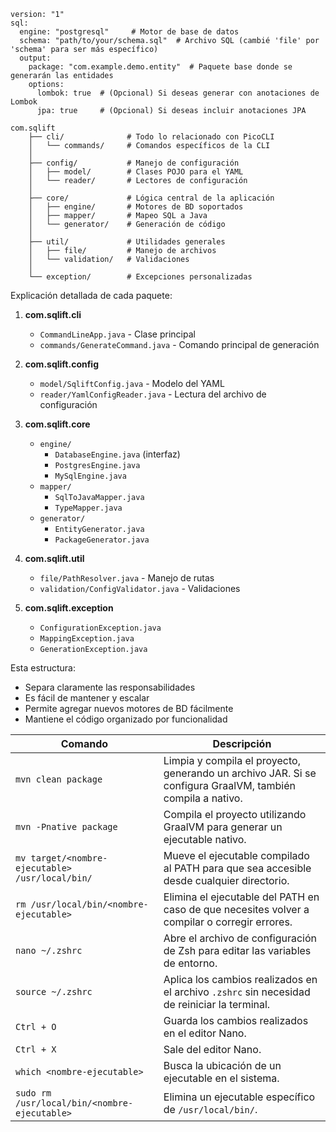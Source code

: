 ````
version: "1"
sql:
  engine: "postgresql"     # Motor de base de datos
  schema: "path/to/your/schema.sql"  # Archivo SQL (cambié 'file' por 'schema' para ser más específico)
  output:
    package: "com.example.demo.entity"  # Paquete base donde se generarán las entidades
    options:
      lombok: true  # (Opcional) Si deseas generar con anotaciones de Lombok
      jpa: true     # (Opcional) Si deseas incluir anotaciones JPA
````

```
com.sqlift
    ├── cli/              # Todo lo relacionado con PicoCLI
    │   └── commands/     # Comandos específicos de la CLI
    │
    ├── config/           # Manejo de configuración
    │   ├── model/        # Clases POJO para el YAML
    │   └── reader/       # Lectores de configuración
    │
    ├── core/             # Lógica central de la aplicación
    │   ├── engine/       # Motores de BD soportados
    │   ├── mapper/       # Mapeo SQL a Java
    │   └── generator/    # Generación de código
    │
    ├── util/             # Utilidades generales
    │   ├── file/         # Manejo de archivos
    │   └── validation/   # Validaciones
    │
    └── exception/        # Excepciones personalizadas
```

Explicación detallada de cada paquete:

1. **com.sqlift.cli**
    - `CommandLineApp.java` - Clase principal
    - `commands/GenerateCommand.java` - Comando principal de generación

2. **com.sqlift.config**
    - `model/SqliftConfig.java` - Modelo del YAML
    - `reader/YamlConfigReader.java` - Lectura del archivo de configuración

3. **com.sqlift.core**
    - `engine/`
        - `DatabaseEngine.java` (interfaz)
        - `PostgresEngine.java`
        - `MySqlEngine.java`
    - `mapper/`
        - `SqlToJavaMapper.java`
        - `TypeMapper.java`
    - `generator/`
        - `EntityGenerator.java`
        - `PackageGenerator.java`

4. **com.sqlift.util**
    - `file/PathResolver.java` - Manejo de rutas
    - `validation/ConfigValidator.java` - Validaciones

5. **com.sqlift.exception**
    - `ConfigurationException.java`
    - `MappingException.java`
    - `GenerationException.java`

Esta estructura:
- Separa claramente las responsabilidades
- Es fácil de mantener y escalar
- Permite agregar nuevos motores de BD fácilmente
- Mantiene el código organizado por funcionalidad



| **Comando**                                     | **Descripción**                                                                                 |
|-------------------------------------------------|-------------------------------------------------------------------------------------------------|
| `mvn clean package`                             | Limpia y compila el proyecto, generando un archivo JAR. Si se configura GraalVM, también compila a nativo. |
| `mvn -Pnative package`                          | Compila el proyecto utilizando GraalVM para generar un ejecutable nativo.                       |
| `mv target/<nombre-ejecutable> /usr/local/bin/` | Mueve el ejecutable compilado al PATH para que sea accesible desde cualquier directorio.        |
| `rm /usr/local/bin/<nombre-ejecutable>`         | Elimina el ejecutable del PATH en caso de que necesites volver a compilar o corregir errores.   |
| `nano ~/.zshrc`                                 | Abre el archivo de configuración de Zsh para editar las variables de entorno.                   |
| `source ~/.zshrc`                               | Aplica los cambios realizados en el archivo `.zshrc` sin necesidad de reiniciar la terminal.    |
| `Ctrl + O`                                      | Guarda los cambios realizados en el editor Nano.                                                |
| `Ctrl + X`                                      | Sale del editor Nano.                                                                           |
| `which <nombre-ejecutable>`                     | Busca la ubicación de un ejecutable en el sistema.                                              |
| `sudo rm /usr/local/bin/<nombre-ejecutable>`    | Elimina un ejecutable específico de `/usr/local/bin/`.                                          |
